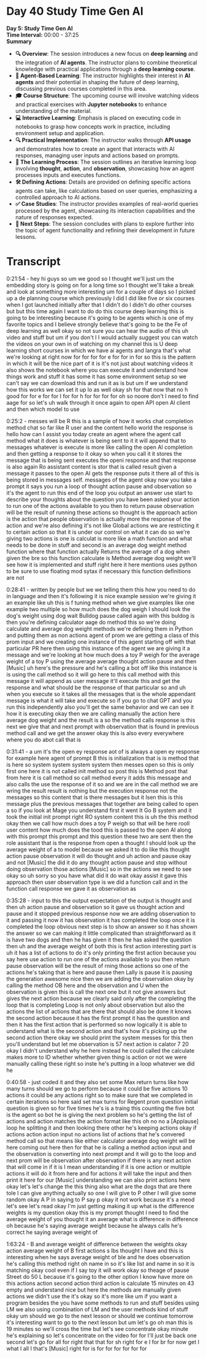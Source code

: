 # Day 40 Study Time Gen AI

**Day 5: Study Time Gen AI**  
**Time Interval:** 00:00 - 37:25  
**Summary**  
- **🔍 Overview**: The session introduces a new focus on **deep learning** and the integration of **AI agents**. The instructor plans to combine theoretical knowledge with practical applications through a **deep learning course**.
- **🧠 Agent-Based Learning**: The instructor highlights their interest in **AI agents** and their potential in shaping the future of deep learning, discussing previous courses completed in this area.
- **🎓 Course Structure**: The upcoming course will involve watching videos and practical exercises with **Jupyter notebooks** to enhance understanding of the material. 
- **💻 Interactive Learning**: Emphasis is placed on executing code in notebooks to grasp how concepts work in practice, including environment setup and application.
- **🔍 Practical Implementation**: The instructor walks through **API usage** and demonstrates how to create an agent that interacts with AI responses, managing user inputs and actions based on prompts.
- **🚀 The Learning Process**: The session outlines an iterative learning loop involving **thought**, **action**, and **observation**, showcasing how an agent processes inputs and executes functions.
- **🛠 Defining Actions**: Details are provided on defining specific actions agents can take, like calculations based on user queries, emphasizing a controlled approach to AI actions.
- **✅ Case Studies**: The instructor provides examples of real-world queries processed by the agent, showcasing its interaction capabilities and the nature of responses expected.
- **🌟 Next Steps**: The session concludes with plans to explore further into the topic of agent functionality and refining their development in future lessons.

# Transcript 


0:21:54 -  hey hi guys so um we good so I thought we'll just um the embedding story is going on for a long time so I thought we'll take a break and look at something more interesting um for a couple of days so I picked up a de planning course which previously I did I did like five or six courses when I got launched initially after that I didn't do I didn't do other courses but but this time again I want to do do this course deep learning this is going to be interesting because it's going to be agents which is one of my favorite topics and I believe strongly believe that's going to be the Fe of deep learning as well okay so not sure you can hear the audio of this uh video and stuff but um if you don't I I would actually suggest you can watch the videos on your own in of watching on my channel this is U deep learning short courses in which we have ai agents and langra that's what we're looking at right now for for for for e for for in for so this is the pattern in which it will be the nice part of it is it's not just about watching videos it also shows the notebook where you can execute it and understand how things work and stuff it has some it has some environment setup so we can't say we can download this and run it as is but um if we understand how this works we can set it up lo as well okay sh for that now that no h good for for e for for I for for h for for for for oh so noore don't I need to find aage for so let's uh walk through it once again to open API open AI client and then which model to use

0:25:2 -  messes will be R this is a sample of how it works chat completion method chat so far like R user and the content hello world the response is hello how can I assist you today create an agent where the agent call method what it does is whatever is being sent to it it will append that to messages whatever is execute is more like calling the open AI completion and then getting a response to it okay so when you call it it stores the message that is being sent executes the openi response and that response is also again Ro assistant content is stor that is called result given a message it passes to the open AI gets the response puts it there all of this is being stored in messages self. messages of the agent okay now you take a prompt it says you run a loop of thought action pause and observation so it's the agent to run this end of the loop you output an answer use start to describe your thoughts about the question you have been asked your action to run one of the actions available to you then to return pause observation will be the result of running these actions so thought is the approach action is the action that people observation is actually more the response of the action and we're also defining it's not like Global actions we are restricting it to certain action so that it is under our control on what it can do so we're giving two actions is one is calculat is more like a math function and what needs to be done in stuff and second is an average dog weight method function where that function actually Returns the average of a dog when given the bre so this function calculate is Method average dog weight we'll see how it is implemented and stuff right here it here mentions uses python to be sure to use floating mod sytax if necessary this function definitions are not

0:28:41 -  written by people but we we telling them this how you need to do in language and then it's following it is nice example session we're giving it an example like uh this is f tuning method when we give examples like one example two multiple so how much does the dog weigh I should look the dog's weight using dog wait Bulldog pause called again with this buldog is then you're defining calculator aage do method this so we're doing calculate and average dog weight methods we're defining them in Python and putting them as non actions agent of prom we are getting a class of this prom input and we creating one instance of this agent starting off with that particular PR here then using this instance of the agent we are giving it a message and we're looking at how much does a toy P weigh for the average weight of a toy P using the average average thought action pause and then [Music] uh here's the pressure and he's calling a bot off like this instance is is using the call method so it will go here to this call method with this message it will append as user message it'll execute this and get the response and what should be the response of that particular so and uh when you execute so it takes all the messages that is the whole appendant message is what it will take and execute so if you go to chat GPT and you run this independently also you'll get the same behavior and we can see it how it is executing okay then we are calling manually the action here average dog weight and the result is a so the method calls response is this next we give that and next prompt with observation that is found in previous method call and we get the answer okay this is also every everywhere where you do abot call that is

0:31:41 -  a um it's the open ey response aot of is always a open ey response for example here agent of prompt B this is initialization that is is method that is here so system system system system then messes open so this is only first one here it is not called init method so post this is Method post that from here it is call method so call method every it adds this message and also calls the use the response of it so and we are in the call method we are wring the result result is nothing but the execution response not the messages so this content that is there messages but it Isen this is this message plus the previous messages that together are being called to open a so if you look at Mage you understand first it went It Go B system and it took the initial init prompt right RO system content this is uh the this method okay then we call how much does a toy P weigh so that will be here rooll user content how much does the tood this is passed to the open AI along with this prompt this prompt and this question these two are sent then the role assistant that is the response from open a thought I should look up the average weight of a to model because we asked it to do like this thought action pause observation it will do thought and uh action and pause okay and not [Music] the did it do any thought action pause and stop without doing observation those actions [Music] so in the actions we need to see okay so uh sorry so you have what did it do wait okay assist it gave this approach then user observation type is we did a function call and in the function call response we gave it as observation as

0:35:28 -  input to this the output expectation of the output is thought and then uh action pause and observation so it gave us thought action and pause and it stopped previous response now we are adding observation to it and passing it now it has observation it has completed the loop once it is completed the loop obvious next step is to show an answer so it has shown the answer so we can making it little complicated than straightforward as it is have two dogs and then he has given it then he has asked the question then uh and the average weight of both this is first action interesting part is uh it has a list of actions to do it's only printing the first action because you say here use action to run one of the actions available to you then return pause observation will be the result of rning those actions so one of the actions he's taking that is here and pause then Lally is pause it is pausing the generation awesome nice then we are adding the observation okay by calling the method OB here and the observation and U when the observation is given this is call the next one but it not give answers but gives the next action because we clearly said only after the completing the loop that is completing Loop is not only about observation but also the actions the list of actions that are there that should also be done it knows the second action because it has the first prompt it has the question and then it has the first action that is performed so now logically it is able to understand what is the second action and that's how it's picking up the second action there okay we should print the system messes for this then you'll understand but let me observation is 57 next action is calator 7 20 okay I didn't understand why he here instead he could called the calculate makes more to ID whether whether given thing is action or not we were manually calling these right so inste he's putting in a loop whatever we did he

0:40:58 -  just coded it and they also set some Max return turns like how many turns should we go to perform because it could be five actions 10 actions it could be any actions right so to make sure that we completed in certain iterations so here said set max turns for Regent prom question initial question is given so for five times he's is a traing this counting the five bot is the agent so bot he is giving the next problem so he's getting the list of actions and action matches the action format like this oh no no a [Applause] loop he splitting it and then looking there other he's keeping actions okay if actions action action input no actions list of actions that he's convered method call so that means like either calculator average dog weight will be here coming out here then for that he is calling a method action input and the observation is converting into next prompt and it will go to the loop and next prom will be observation after observation if there is any next action that will come in if it is I mean understanding if it is one action or multiple actions it will do it from here and for actions it will take the input and then print it here for our [Music] understanding we can also print actions here okay let's let's change the this thing also what are the dogs that are there tole I can give anything actually so one I will give to P other I will give some random okay A P in saying to P say p okay it not work because it's a meod let's see let's read okay I'm just getting making it up what is the difference weights is my question okay this is my prompt thought I need to find the average weight of you thought it an average what is difference in difference oh because he's saying average weight because he always calls he's correct he saying average weight of

1:63:24 -  B and average weight of difference between the weights okay action average weight of B first actions s lbs thought I have and this is interesting when he says average weight of ble and he does observation he's calling this method right oh name in so it's like list and name in so it is matching okay cool even if I say toy it will work okay so theage of pause Street do 50 L because it's going to the other option I know have more on this actions action second action third action is calculate 15 minutes on 43 empty and understand nice but here the methods are manually given actions we didn't use the it's okay so it's more like um if you want a program besides the you have some methods to run and stuff besides using LM we also using combination of LM and the user methods kind of stuff okay um should we go to the next lesson or should we continue tomorrow it's interesting want to go to the next lesson but um let's go oh man this is 19 minutes so we'll cross the time but let's see concentrate okay minute he's explaining so let's concentrate on the video for for I'll just be back one second let's go for all for right that that for sh right for e I for br for now get I what I all I that's [Music] right for is for for for for for for